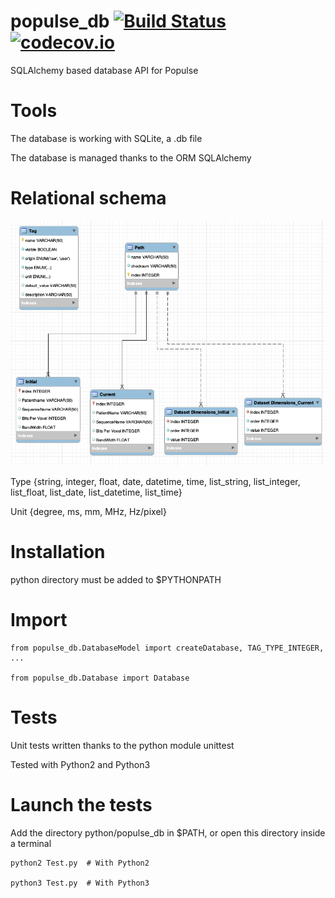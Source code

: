 # populse_db [![Build Status](https://travis-ci.org/populse/populse_db.svg?branch=master)](https://travis-ci.org/populse/populse_db) [![codecov.io](https://codecov.io/github/populse/populse_db/coverage.svg?branch=master)](https://codecov.io/github/populse/populse_db)

SQLAlchemy based database API for Populse

# Tools

The database is working with SQLite, a .db file

The database is managed thanks to the ORM SQLAlchemy

# Relational schema
![alt text](doc/schema.png "Relational schema")

Type {string, integer, float, date, datetime, time, list_string, list_integer, list_float, list_date, list_datetime, list_time}
	
Unit {degree, ms, mm, MHz, Hz/pixel}

# Installation

python directory must be added to $PYTHONPATH 

# Import

	from populse_db.DatabaseModel import createDatabase, TAG_TYPE_INTEGER, ...

	from populse_db.Database import Database
	
# Tests

Unit tests written thanks to the python module unittest

Tested with Python2 and Python3

# Launch the tests

Add the directory python/populse_db in $PATH, or open this directory inside a terminal
	
	python2 Test.py  # With Python2
	
	python3 Test.py  # With Python3

